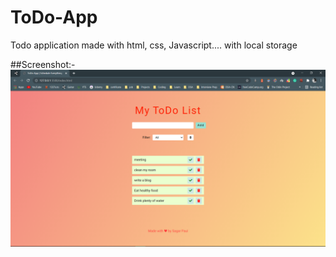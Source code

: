 # ToDo-App
Todo application made with html, css, Javascript.... with local storage

##Screenshot:-
<img src="screenshot/ss.png">

